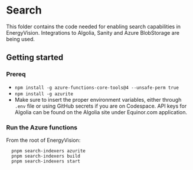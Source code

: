 # Search

This folder contains the code needed for enabling search capabilities in EnergyVision.
Integrations to Algolia, Sanity and Azure BlobStorage are being used.

## Getting started

### Prereq

- `npm install -g azure-functions-core-tools@4 --unsafe-perm true`
- `npm install -g azurite`
- Make sure to insert the proper environment variables, either through `.env` file or using GitHub secrets if you are on Codespace. API keys for Algolia can be found on the Algolia site under Equinor.com application.

### Run the Azure functions

From the root of EnergyVision:

```
  pnpm search-indexers azurite
  pnpm search-indexers build
  pnpm search-indexers start
```
